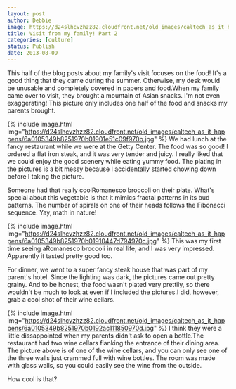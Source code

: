 ```yaml
---
layout: post
author: Debbie
image: https://d24slhcvzhzz82.cloudfront.net/old_images/caltech_as_it_happens/6a0105349b8251970b01901e51bc6d970b.jpg
title: Visit from my family! Part 2 
categories: [culture]
status: Publish
date: 2013-08-09
---
```


This half of the blog posts about my family's visit focuses on the food!
It's a good thing that they came during the summer. Otherwise, my desk would be unusable and completely covered in papers and food.When my family came over to visit, they brought a mountain of Asian snacks. I'm not even exaggerating! This picture only includes one half of the food and snacks my parents brought.


{% include image.html img="https://d24slhcvzhzz82.cloudfront.net/old_images/caltech_as_it_happens/6a0105349b8251970b01901e51c09f970b.jpg" %}
We had lunch at the fancy restaurant while we were at the Getty Center. The food was so good! I ordered a flat iron steak, and it was very tender and juicy. I really liked that we could enjoy the good scenery while eating yummy food. The plating in the pictures is a bit messy because I accidentally started chowing down before I taking the picture.

Someone had that really coolRomanesco broccoli on their plate. What's special about this vegetable is that it mimics fractal patterns in its bud patterns. The number of spirals on one of their heads follows the Fibonacci sequence. Yay, math in nature!


{% include image.html img="https://d24slhcvzhzz82.cloudfront.net/old_images/caltech_as_it_happens/6a0105349b8251970b01910447d794970c.jpg" %}
This was my first time seeing aRomanesco broccoli in real life, and I was very impressed. Apparently it tasted pretty good too.

For dinner, we went to a super fancy steak house that was part of my parent's hotel. Since the lighting was dark, the pictures came out pretty grainy. And to be honest, the food wasn't plated very prettily, so there wouldn't be much to look at even if I included the pictures.I did, however, grab a cool shot of their wine cellars.


{% include image.html img="https://d24slhcvzhzz82.cloudfront.net/old_images/caltech_as_it_happens/6a0105349b8251970b0192ac111850970d.jpg" %}
I think they were a little dissappointed when my parents didn't ask to open a bottle.The restaurant had two wine cellars flanking the entrance of their dining area. The picture above is of one of the wine cellars, and you can only see one of the three walls just crammed full with wine bottles. The room was made with glass walls, so you could easily see the wine from the outside.

How cool is that?

